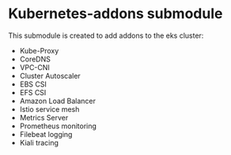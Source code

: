 # Kubernetes-addons submodule

This submodule is created to add addons to the eks cluster:

- Kube-Proxy
- CoreDNS
- VPC-CNI
- Cluster Autoscaler
- EBS CSI
- EFS CSI
- Amazon Load Balancer
- Istio service mesh
- Metrics Server
- Prometheus monitoring
- Filebeat logging
- Kiali tracing
